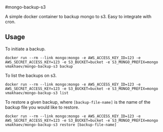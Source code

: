 #mongo-backup-s3

A simple docker container to backup mongo to s3.  Easy to integrate with cron.

## Usage

To initiate a backup.

```
docker run --rm --link mongo:mongo -e AWS_ACCESS_KEY_ID=123 -e AWS_SECRET_ACCESS_KEY=123 -e S3_BUCKET=bucket -e S3_MONGO_PREFIX=mongo vmakhaev/mongo-backup-s3 backup
```

To list the backups on s3.

```
docker run --rm --link mongo:mongo -e AWS_ACCESS_KEY_ID=123 -e AWS_SECRET_ACCESS_KEY=123 -e S3_BUCKET=bucket -e S3_MONGO_PREFIX=mongo vmakhaev/mongo-backup-s3 list
```

To restore a given backup, where `[backup-file-name]` is the name of the backup file you would like to restore.

```
docker run --rm --link mongo:mongo -e AWS_ACCESS_KEY_ID=123 -e AWS_SECRET_ACCESS_KEY=123 -e S3_BUCKET=bucket -e S3_MONGO_PREFIX=mongo vmakhaev/mongo-backup-s3 restore [backup-file-name]
```
